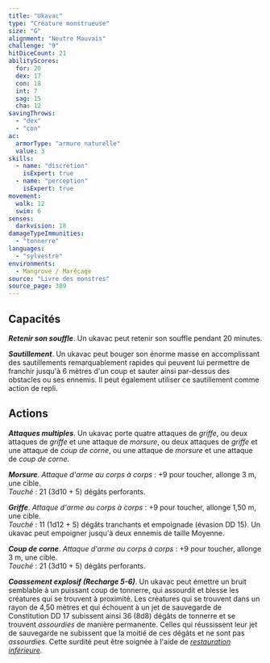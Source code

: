 ```yaml
---
title: "Ukavac"
type: "Créature monstrueuse"
size: "G"
alignment: "Neutre Mauvais"
challenge: "9"
hitDiceCount: 21
abilityScores:
  for: 20
  dex: 17
  con: 18
  int: 7
  sag: 15
  cha: 12
savingThrows:
  - "dex"
  - "con"
ac:
  armorType: "armure naturelle"
  value: 3
skills:
  - name: "discretion"
    isExpert: true
  - name: "perception"
    isExpert: true
movement:
  walk: 12
  swim: 6
senses:
  darkvision: 18
damageTypeImmunities:
  - "tonnerre"
languages:
  - "sylvestre"
environments:
  - Mangrove / Marécage
source: "Livre des monstres"
source_page: 389
---
```

## Capacités
_**Retenir son souffle**_. Un ukavac peut retenir son souffle pendant 20 minutes.

_**Sautillement**_. Un ukavac peut bouger son énorme masse en accomplissant des sautillements remarquablement rapides qui peuvent lui permettre de franchir jusqu'à 6 mètres d'un coup et sauter ainsi par-dessus des obstacles ou ses ennemis. Il peut également utiliser ce sautillement comme action de repli.

## Actions
_**Attaques multiples**_. Un ukavac porte quatre attaques de _griffe_, ou deux attaques de _griffe_ et une attaque de _morsure_, ou deux attaques de _griffe_ et une attaque de _coup de corne_, ou une attaque de _morsure_ et une attaque de _coup de corne_.

_**Morsure**_. _Attaque d'arme au corps à corps_ : +9 pour toucher, allonge 3 m, une cible.  
_Touché_ : 21 (3d10 + 5) dégâts perforants.

_**Griffe**_. _Attaque d'arme au corps à corps_ : +9 pour toucher, allonge 1,50 m, une cible.  
_Touché_ : 11 (1d12 + 5) dégâts tranchants et empoignade (évasion DD 15). Un ukavac peut empoigner jusqu'à deux ennemis de taille Moyenne.

_**Coup de corne**_. _Attaque d'arme au corps à corps_ : +9 pour toucher, allonge 3 m, une cible.  
_Touché_ : 21 (3d10 + 5) dégâts perforants.

_**Coassement explosif (Recharge 5-6)**_. Un ukavac peut émettre un bruit semblable à un puissant coup de tonnerre, qui assourdit et blesse les créatures qui se trouvent à proximité. Les créatures qui se trouvent dans un rayon de 4,50 mètres et qui échouent à un jet de sauvegarde de Constitution DD 17 subissent ainsi 36 (8d8) dégâts de tonnerre et se trouvent _assourdies_ de manière permanente. Celles qui réussissent leur jet de sauvegarde ne subissent que la moitié de ces dégâts et ne sont pas _assourdies_. Cette surdité peut être soignée à l'aide de [_restauration inférieure_](/grimoire/restauration-inferieure/).
